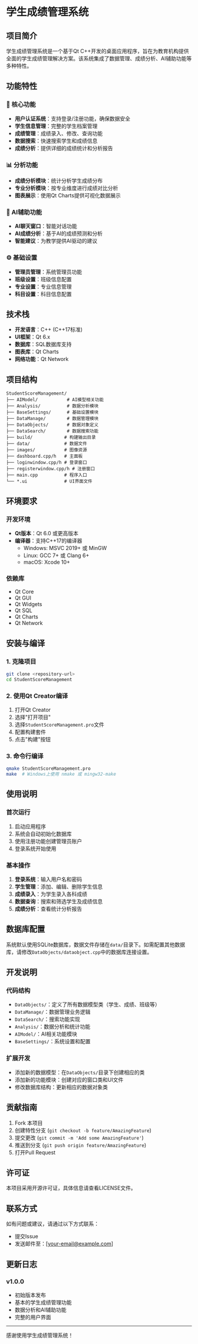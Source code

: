 # 学生成绩管理系统

## 项目简介

学生成绩管理系统是一个基于Qt C++开发的桌面应用程序，旨在为教育机构提供全面的学生成绩管理解决方案。该系统集成了数据管理、成绩分析、AI辅助功能等多种特性。

## 功能特性

### 🎯 核心功能
- **用户认证系统**：支持登录/注册功能，确保数据安全
- **学生信息管理**：完整的学生档案管理
- **成绩管理**：成绩录入、修改、查询功能
- **数据搜索**：快速搜索学生和成绩信息
- **成绩分析**：提供详细的成绩统计和分析报告

### 📊 分析功能
- **成绩分析模块**：统计分析学生成绩分布
- **专业分析模块**：按专业维度进行成绩对比分析
- **图表展示**：使用Qt Charts提供可视化数据展示

### 🤖 AI辅助功能
- **AI聊天窗口**：智能对话功能
- **AI成绩分析**：基于AI的成绩预测和分析
- **智能建议**：为教学提供AI驱动的建议

### ⚙️ 基础设置
- **管理员管理**：系统管理员功能
- **班级设置**：班级信息配置
- **专业设置**：专业信息管理
- **科目设置**：科目信息配置

## 技术栈

- **开发语言**：C++ (C++17标准)
- **UI框架**：Qt 6.x
- **数据库**：SQL数据库支持
- **图表库**：Qt Charts
- **网络功能**：Qt Network

## 项目结构

```
StudentScoreManagement/
├── AIModel/           # AI模型相关功能
├── Analysis/          # 数据分析模块
├── BaseSettings/      # 基础设置模块
├── DataManage/        # 数据管理模块
├── DataObjects/       # 数据对象定义
├── DataSearch/        # 数据搜索功能
├── build/            # 构建输出目录
├── data/             # 数据文件
├── images/           # 图像资源
├── dashboard.cpp/h   # 主面板
├── loginwindow.cpp/h # 登录窗口
├── registerwindow.cpp/h # 注册窗口
├── main.cpp          # 程序入口
└── *.ui              # UI界面文件
```

## 环境要求

### 开发环境
- **Qt版本**：Qt 6.0 或更高版本
- **编译器**：支持C++17的编译器
  - Windows: MSVC 2019+ 或 MinGW
  - Linux: GCC 7+ 或 Clang 6+
  - macOS: Xcode 10+

### 依赖库
- Qt Core
- Qt GUI
- Qt Widgets
- Qt SQL
- Qt Charts
- Qt Network

## 安装与编译

### 1. 克隆项目
```bash
git clone <repository-url>
cd StudentScoreManagement
```

### 2. 使用Qt Creator编译
1. 打开Qt Creator
2. 选择"打开项目"
3. 选择`StudentScoreManagement.pro`文件
4. 配置构建套件
5. 点击"构建"按钮

### 3. 命令行编译
```bash
qmake StudentScoreManagement.pro
make  # Windows上使用 nmake 或 mingw32-make
```

## 使用说明

### 首次运行
1. 启动应用程序
2. 系统会自动初始化数据库
3. 使用注册功能创建管理员账户
4. 登录系统开始使用

### 基本操作
1. **登录系统**：输入用户名和密码
2. **学生管理**：添加、编辑、删除学生信息
3. **成绩录入**：为学生录入各科成绩
4. **数据查询**：搜索和筛选学生及成绩信息
5. **成绩分析**：查看统计分析报告

## 数据库配置

系统默认使用SQLite数据库，数据文件存储在`data/`目录下。如需配置其他数据库，请修改`DataObjects/dataobject.cpp`中的数据库连接设置。

## 开发说明

### 代码结构
- `DataObjects/`：定义了所有数据模型类（学生、成绩、班级等）
- `DataManage/`：数据管理业务逻辑
- `DataSearch/`：搜索功能实现
- `Analysis/`：数据分析和统计功能
- `AIModel/`：AI相关功能模块
- `BaseSettings/`：系统设置和配置

### 扩展开发
- 添加新的数据模型：在`DataObjects/`目录下创建相应的类
- 添加新的功能模块：创建对应的窗口类和UI文件
- 修改数据库结构：更新相应的数据对象类

## 贡献指南

1. Fork 本项目
2. 创建特性分支 (`git checkout -b feature/AmazingFeature`)
3. 提交更改 (`git commit -m 'Add some AmazingFeature'`)
4. 推送到分支 (`git push origin feature/AmazingFeature`)
5. 打开Pull Request

## 许可证

本项目采用开源许可证，具体信息请查看LICENSE文件。

## 联系方式

如有问题或建议，请通过以下方式联系：
- 提交Issue
- 发送邮件至：[your-email@example.com]

## 更新日志

### v1.0.0
- 初始版本发布
- 基本的学生成绩管理功能
- 数据分析和AI辅助功能
- 完整的用户界面

---

感谢使用学生成绩管理系统！ 